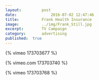 ```yaml
---
layout:			post
date:				2016-07-02 12:47:46
title:			Frank Health Insurance
image:			../img/Frank_Still.jpg
excerpt:		TV Campaign
category:		advertising
published:	true
---
```

{% vimeo 173703677 %}

{% vimeo.com 173703740 %}

{% vimeo 173703768 %}

